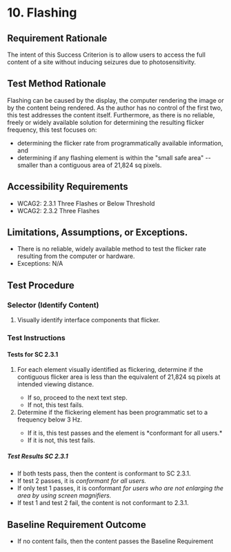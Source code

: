 # 10. Flashing

## Requirement Rationale
The intent of this Success Criterion is to allow users to access the full content of a site without inducing seizures due to photosensitivity. 

## Test Method Rationale
Flashing can be caused by the display, the computer rendering the image or by the content being rendered. As the author has no control of the first two, this test addresses the content itself. Furthermore, as there is no reliable, freely or widely available solution for determining the resulting flicker frequency, this test focuses on: 
* determining the flicker rate from programmatically available information, and 
* determining if any flashing element is within the "small safe area" -- smaller than a contiguous area of 21,824 sq pixels.

## Accessibility Requirements
* WCAG2: 2.3.1 Three Flashes or Below Threshold
* WCAG2: 2.3.2 Three Flashes
   
## Limitations, Assumptions, or Exceptions. 
* There is no reliable, widely available method to test the flicker rate resulting from the computer or hardware.
* Exceptions: N/A

## Test Procedure
### Selector (Identify Content)
1. Visually identify interface components that flicker.

### Test Instructions

#### Tests for SC 2.3.1
<ol>
<li> For each element visually identified as flickering, determine if the contiguous flicker area is less than the equivalent of 21,824 sq pixels at intended viewing distance.</li>
   <ul>
   <li> If so, proceed to the next text step. </li>
   <li> If not, this test fails. </li>
   </ul>
 <li> Determine if the flickering element has been programmatic set to a frequency below 3 Hz. </li>
    <ul>
    <li> If it is, this test passes and the element is *conformant for all users.*</li>
    <li> If it is not, this test fails. </li>
    </ul>
 </ol>

##### Test Results SC 2.3.1
* If both tests pass, then the content is conformant to SC 2.3.1.
* If test 2 passes, it is *conformant for all users.*
* If only test 1 passes, it is conformant *for users who are not enlarging the area by using screen magnifiers.*
* If test 1 and test 2 fail, the content is not conformant to 2.3.1.

## Baseline Requirement Outcome
* If no content fails, then the content passes the Baseline Requirement
